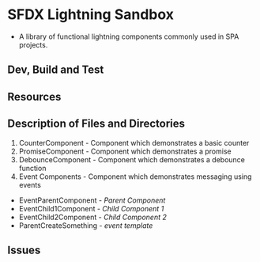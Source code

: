 # SFDX Lightning Sandbox
- A library of functional lightning components commonly used in SPA projects.

## Dev, Build and Test


## Resources


## Description of Files and Directories
1. CounterComponent - Component which demonstrates a basic counter
2. PromiseComponent - Component which demonstrates a promise
3. DebounceComponent - Component which demonstrates a debounce function
4. Event Components - Component which demonstrates messaging using events
  - EventParentComponent - *Parent Component*
  - EventChild1Component - *Child Component 1*
  - EventChild2Component - *Child Component 2*
  - ParentCreateSomething - *event template*

## Issues



